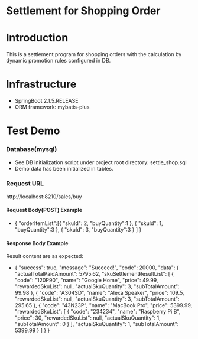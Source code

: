 # Settlement for Shopping Order

# Introduction
This is a settlement program for shopping orders with the calculation by dynamic promotion rules configured in DB.

# Infrastructure
+ SpringBoot 2.1.5.RELEASE
+ ORM framework: mybatis-plus

# Test Demo
### Database(mysql)
+ See DB initialization script under project root directory: settle_shop.sql
+ Demo data has been initialized in tables.

### Request URL
http://localhost:8210/sales/buy

#### Request Body(POST) Example
+ {
	"orderItemList":[{
		"skuId": 2,
		"buyQuantity":1
	},
	{
		"skuId": 1,
		"buyQuantity":3
	},
	{
		"skuId": 3,
		"buyQuantity":3
	}
	]
}

#### Response Body Example
Result content are as expected:

+ {
    "success": true,
    "message": "Succeed!",
    "code": 20000,
    "data": {
        "actualTotalPaidAmount": 5795.62,
        "skuSettlementResultList": [
            {
                "code": "120P90",
                "name": "Google Home",
                "price": 49.99,
                "rewardedSkuList": null,
                "actualSkuQuantity": 3,
                "subTotalAmount": 99.98
            },
            {
                "code": "A304SD",
                "name": "Alexa Speaker",
                "price": 109.5,
                "rewardedSkuList": null,
                "actualSkuQuantity": 3,
                "subTotalAmount": 295.65
            },
            {
                "code": "43N23P",
                "name": "MacBook Pro",
                "price": 5399.99,
                "rewardedSkuList": [
                    {
                        "code": "234234",
                        "name": "Raspberry Pi B",
                        "price": 30,
                        "rewardedSkuList": null,
                        "actualSkuQuantity": 1,
                        "subTotalAmount": 0
                    }
                ],
                "actualSkuQuantity": 1,
                "subTotalAmount": 5399.99
            }
        ]
    }
}
